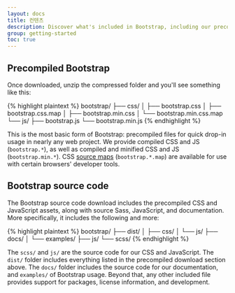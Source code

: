 ```yaml
---
layout: docs
title: 컨텐츠
description: Discover what's included in Bootstrap, including our precompiled and source code flavors. Remember, Bootstrap's JavaScript plugins require jQuery.
group: getting-started
toc: true
---
```


## Precompiled Bootstrap

Once downloaded, unzip the compressed folder and you'll see something like this:

<!-- NOTE: This info is intentionally duplicated in the README. Copy any changes made here over to the README too. -->

{% highlight plaintext %}
bootstrap/
├── css/
│   ├── bootstrap.css
│   ├── bootstrap.css.map
│   ├── bootstrap.min.css
│   └── bootstrap.min.css.map
└── js/
    ├── bootstrap.js
    └── bootstrap.min.js
{% endhighlight %}

This is the most basic form of Bootstrap: precompiled files for quick drop-in usage in nearly any web project. We provide compiled CSS and JS (`bootstrap.*`), as well as compiled and minified CSS and JS (`bootstrap.min.*`). CSS [source maps](https://developers.google.com/web/tools/chrome-devtools/javascript/source-maps) (`bootstrap.*.map`) are available for use with certain browsers' developer tools.

## Bootstrap source code

The Bootstrap source code download includes the precompiled CSS and JavaScript assets, along with source Sass, JavaScript, and documentation. More specifically, it includes the following and more:

{% highlight plaintext %}
bootstrap/
├── dist/
│   ├── css/
│   └── js/
├── docs/
│   └── examples/
├── js/
└── scss/
{% endhighlight %}

The `scss/` and `js/` are the source code for our CSS and JavaScript. The `dist/` folder includes everything listed in the precompiled download section above. The `docs/` folder includes the source code for our documentation, and `examples/` of Bootstrap usage. Beyond that, any other included file provides support for packages, license information, and development.
